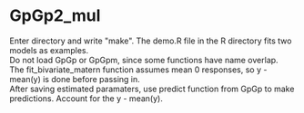 # GpGp2_mul
Enter directory and write "make".
The demo.R file in the R directory fits two models as examples.\
Do not load GpGp or GpGpm, since some functions have name overlap.\
The fit_bivariate_matern function assumes mean 0 responses, so y - mean(y) is done before passing in.\
After saving estimated paramaters, use predict function from GpGp to make predictions. Account for the y - mean(y).
